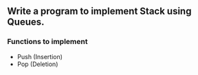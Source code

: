 ## Write a program to implement Stack using Queues.

### Functions to implement

- Push (Insertion)
- Pop (Deletion)